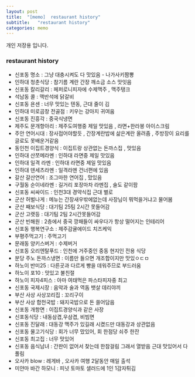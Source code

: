 ```yaml
---
layout: post
title:  "[memo]  restaurant history"
subtitle:   "restaurant history"
categories: memo
---
```

개인 저장용 입니다.




### restaurant history

- 신포동 명소 : 그냥 대충시켜도 다 맛있음 - 나가사키짬뽕
- 인하대 청춘식당 : 참기름 계란 간장 깨소금 소스 맛잇음
- 신포동 칼리갈리 : 페퍼로니피자에 수제맥주 , 맥주탱크
- 석남동 콜 : 맥반석에 닭갈비
- 신포동 욘센 : 너무 맛있는 텐동, 근대 줄이 김
- 인하대 미로곱창 전골점 : 키우는 강아지 귀여움
- 신포동 진흥각 : 중국식냉면
- 제주도 문개항아리 : 제주도여행중 제일 맛있음 , 라면+한라봉 아이스크림
- 주안 연어시대 : 장사접어야할듯 , 간장계란밥에 삶은계란 올려줌 , 주방장이 요리를 글로도 못배운거같음
- 동인천 이집트경양식 : 이집트랑 상관없는 돈까스집 , 맛있음
- 인하대 산쪼메라멘 : 인하대 라면중 제일 맛있음
- 인하대 일격 라멘 : 인하대 라면중 제일 맛있음
- 인하대 덴세츠라멘 : 일격라멘 건너편에 있음
- 갈산 갈산연어 : 조그마한 연어집 , 맜있음
- 구월동 순이네라멘 : 길거리 포장마차 라멘집 , 술도 같이팜
- 신포동 씨싸이드 : 인천3대 경약식집 근대 별로
- 군산 허벌나게 : 메뉴는 간장새우밖에없는데 사장님이 뭐먹을거냐고 물어봄
- 군산 째보식당 : 대기팀 25팀 2시간 못들어감
- 군산 고랫등 : 대기팀 2팀 2시간못들어감
- 군산 빈해원 : 2층에서 중국 깡패들이 싸우다가 항상 떨어지는 인테리어
- 신포동 행복연구소 : 제주감귤에이드 치즈케익
- 부평주먹고기 : 주먹고기
- 문래동 양키스버거 : 수제버거 
- 신포동 오리엔탈푸드 : 인천에 거주중인 중동 현지인 전용 식당
- 분당 주노 돈까스냉면 : 이름만 들으면 개조합이지만 맛있ㅇㄷㅁ
- 하노이 반미25 : 다른곳과 다르게 빵을 데워주므로 부드러움
- 하노이 포10 : 맛있고 불친절
- 하노이 피자4피스 : 아마 여태먹은 파스타피자중 최고
- 신포동 국제시장 : 음악과 술과 역돔 뱃살 데리야끼
- 부산 사상 사상꼬리집 : 꼬리구이
- 부산 사상 합천국밥 : 돼지국밥으로 돈 쓸어담음
- 신포동 개항면 : 이집트경양식과 같은 사장
- 신포동식당 : 내동삼겹,우삼겹, 비빔면 
- 신포동 진달래 : 대동강 맥주가 있길래 시켰드만 대동강과 상관없음
- 신포동 물고기식당 : 회가 너무 맜있어, 회 한점당 쇠주 한잔
- 신포동 최고집 : 너무 맛있어
- 신포동 음식남녀 : 간판이 없어서 찾는데 한참걸림 그래서 열받음 근대 맛있어서 다 풀림
- 오사카 blow : 레게바 , 오사카 여행 2달동안 매일 출석
- 미얀마 바간 하모니 : 피넛 토마토 샐러드에 1인 1감자튀김
